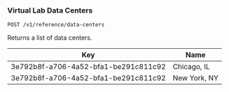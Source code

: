 ### Virtual Lab Data Centers

<api>`POST /v1/reference/data-centers`</api>

Returns a list of data centers.

Key | Name
--- | ----
3e792b8f-a706-4a52-bfa1-be291c811c92 | Chicago, IL
3e792b8f-a706-4a52-bfa1-be291c811c92 | New York, NY